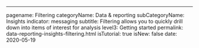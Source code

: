 ---
pagename: Filtering 
categoryName: Data & reporting
subCategoryName: Insights
indicator: messaging
subtitle: Filtering allows you to quickly drill down into items of interest for analysis
level3: Getting started
permalink: data-reporting-insights-filtering.html
isTutorial: true
isNew: false
date: 2020-05-19
